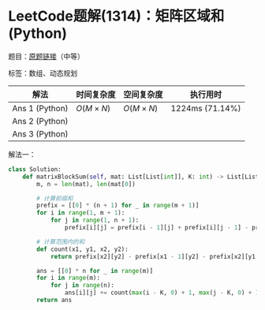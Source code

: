 # LeetCode题解(1314)：矩阵区域和(Python)

题目：[原题链接](https://leetcode-cn.com/problems/matrix-block-sum/)（中等）

标签：数组、动态规划

| 解法           | 时间复杂度 | 空间复杂度 | 执行用时        |
| -------------- | ---------- | ---------- | --------------- |
| Ans 1 (Python) | $O(M×N)$   | $O(M×N)$   | 1224ms (71.14%) |
| Ans 2 (Python) |            |            |                 |
| Ans 3 (Python) |            |            |                 |

解法一：

```python
class Solution:
    def matrixBlockSum(self, mat: List[List[int]], K: int) -> List[List[int]]:
        m, n = len(mat), len(mat[0])

        # 计算前缀和
        prefix = [[0] * (n + 1) for _ in range(m + 1)]
        for i in range(1, m + 1):
            for j in range(1, n + 1):
                prefix[i][j] = prefix[i - 1][j] + prefix[i][j - 1] - prefix[i - 1][j - 1] + mat[i - 1][j - 1]

        # 计算范围内的和
        def count(x1, y1, x2, y2):
            return prefix[x2][y2] - prefix[x1 - 1][y2] - prefix[x2][y1 - 1] + prefix[x1 - 1][y1 - 1]

        ans = [[0] * n for _ in range(m)]
        for i in range(m):
            for j in range(n):
                ans[i][j] += count(max(i - K, 0) + 1, max(j - K, 0) + 1, min(i + K, m - 1) + 1, min(j + K, n - 1) + 1)
        return ans
```

